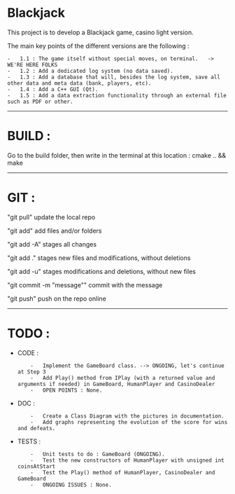 # Blackjack
This project is to develop a Blackjack game, casino light version.

The main key points of the different versions are the following :

	-	1.1 : The game itself without special moves, on terminal.	-> WE'RE HERE FOLKS
	-	1.2 : Add a dedicated log system (no data saved).
	-	1.3 : Add a database that will, besides the log system, save all other data and meta data (bank, players, etc).
	-	1.4 : Add a C++ GUI (Qt).
	-	1.5 : Add a data extraction functionality through an external file such as PDF or other.

----------------------------------------------------------------------------------------------------

# BUILD :
Go to the build folder, then write in the terminal at this location : cmake .. && make

----------------------------------------------------------------------------------------------------

# GIT :
"git pull"			update the local repo


"git add" add files and/or folders

"git add -A" stages all changes

"git add ." stages new files and modifications, without deletions

"git add -u" stages modifications and deletions, without new files


"git commit -m "message""	commit with the message


"git push" push on the repo online

----------------------------------------------------------------------------------------------------

# TODO :
  - CODE :

			-	Implement the GameBoard class. --> ONGOING, let's continue at Step 3
			-	Add Play() method from IPlay (with a returned value and arguments if needed) in GameBoard, HumanPlayer and CasinoDealer
			-	OPEN POINTS : None.
  
  - DOC :

			-	Create a Class Diagram with the pictures in documentation.
			-	Add graphs representing the evolution of the score for wins and defeats.

  - TESTS :

			-	Unit tests to do : GameBoard (ONGOING).
			-	Test the new constructors of HumanPlayer with unsigned int coinsAtStart
			-	Test the Play() method of HumanPlayer, CasinoDealer and GameBoard
			-	ONGOING ISSUES : None.
    

